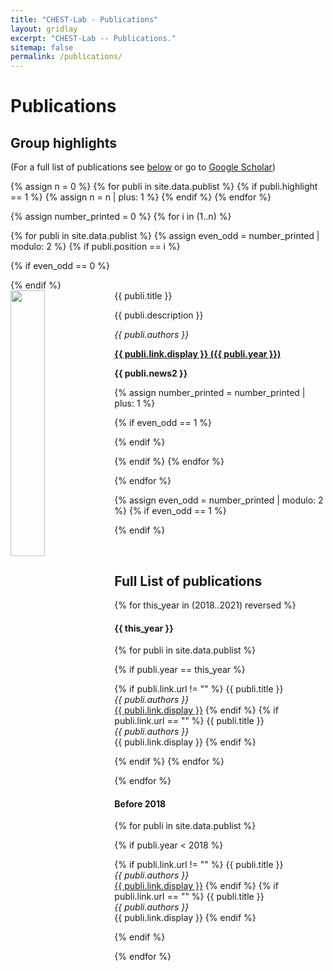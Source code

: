 ```yaml
---
title: "CHEST-Lab - Publications"
layout: gridlay
excerpt: "CHEST-Lab -- Publications."
sitemap: false
permalink: /publications/
---
```


<script type="text/JavaScript">
	var isMobile = window.innerWidth <= 800
	
    window.onload = function(){
		if(isMobile){
        document.getElementsByClassName("row").className = " row-flex row-flex-wrap";		
		}
    }
</script>
# Publications

## Group highlights

(For a full list of publications see [below](#full-list-of-publications) or go to [Google Scholar](https://scholar.google.ca/citations?hl=en&user=X-eZF2wAAAAJ&view_op=list_works&sortby=pubdate))

{% assign n = 0 %}
{% for publi in site.data.publist %}
{% if publi.highlight == 1 %}
{% assign n = n | plus: 1 %}
{% endif %}
{% endfor %}

{% assign number_printed = 0 %}
{% for i in (1..n) %}

{% for publi in site.data.publist %}
{% assign even_odd = number_printed | modulo: 2 %}
{% if publi.position == i %}

{% if even_odd == 0 %}
<div class="row">
{% endif %}

<div class="col-sm-6 clearfix">
 <div class="well">
  <pubtit>{{ publi.title }}</pubtit>
  <img src="{{ site.url }}{{ site.baseurl }}/images/pubpic/{{ publi.image }}" class="img-responsive" width="33%" style="float: left" />
  <p>{{ publi.description }}</p>
  <p><em>{{ publi.authors }}</em></p>
  <p><strong><a href="{{ publi.link.url }}">{{ publi.link.display }}&nbsp;&#040;{{ publi.year }}&#041;</a></strong></p>
  <p class="text-danger"><strong> {{ publi.news2 }}</strong></p>
 </div>
</div>

{% assign number_printed = number_printed | plus: 1 %}

{% if even_odd == 1 %}
</div>
{% endif %}

{% endif %}
{% endfor %}

{% endfor %}

{% assign even_odd = number_printed | modulo: 2 %}
{% if even_odd == 1 %}
</div>
{% endif %}

<p> &nbsp; </p>

## Full List of publications
{% for this_year in (2018..2021) reversed %}
<h4>{{ this_year }}</h4>
    
{% for publi in site.data.publist %}

{% if publi.year == this_year %}

{% if publi.link.url != "" %}
{{ publi.title }} <br />
<em>{{ publi.authors }} </em><br /><a href="{{ publi.link.url }}">{{ publi.link.display }}</a>
{% endif %}
{% if publi.link.url == "" %}
{{ publi.title }} <br />
<em>{{ publi.authors }} </em><br />{{ publi.link.display }}
{% endif %}

{% endif %}
{% endfor %}

{% endfor %}

#### Before 2018
{% for publi in site.data.publist %}

{% if publi.year < 2018 %}

{% if publi.link.url != "" %}
{{ publi.title }} <br />
<em>{{ publi.authors }} </em><br /><a href="{{ publi.link.url }}">{{ publi.link.display }}</a>
{% endif %}
{% if publi.link.url == "" %}
{{ publi.title }} <br />
<em>{{ publi.authors }} </em><br />{{ publi.link.display }}
{% endif %}

{% endif %}

{% endfor %}
